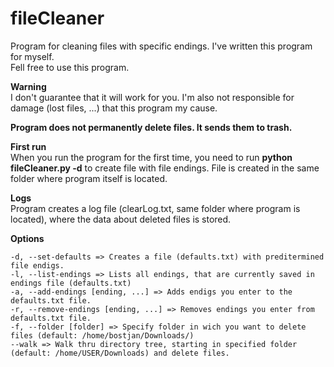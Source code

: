 # fileCleaner
Program for cleaning files with specific endings.
I've written this program for myself.<br>
Fell free to use this program. <br>

<b>Warning</b><br>
I don't guarantee that it will work for you. I'm also not responsible for damage (lost files, ...) that this program my cause.

<b>Program does not permanently delete files. It sends them to trash.</b>

<b>First run</b><br>
  When you run the program for the first time, you need to run <b>python fileCleaner.py -d</b> to create file with file endings. File is created in the same folder where program itself is located.
  
<b>Logs</b><br>
Program creates a log file (clearLog.txt, same folder where program is located), where the data about deleted files is stored.
 
<b>Options</b>

`-d, --set-defaults => Creates a file (defaults.txt) with preditermined file endigs.`<br>
`-l, --list-endings => Lists all endings, that are currently saved in endings file (defaults.txt)`<br>
`-a, --add-endings [ending, ...] => Adds endigs you enter to the defaults.txt file.`<br> 
`-r, --remove-endings [ending, ...] => Removes endings you enter from defaults.txt file.`<br>
`-f, --folder [folder] => Specify folder in wich you want to delete files (default: /home/bostjan/Downloads/)`<br>
`--walk => Walk thru directory tree, starting in specified folder (default: /home/USER/Downloads) and delete files.`
